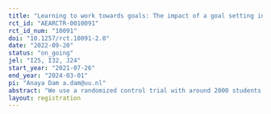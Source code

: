 ```yaml
---
title: "Learning to work towards goals: The impact of a goal setting intervention on improving learning outcomes."
rct_id: "AEARCTR-0010091"
rct_id_num: "10091"
doi: "10.1257/rct.10091-2.0"
date: "2022-09-20"
status: "on_going"
jel: "I25, I32, J24"
start_year: "2021-07-26"
end_year: "2024-03-01"
pi: "Anaya Dam a.dam@uu.nl"
abstract: "We use a randomized control trial with around 2000 students in 110 schools in Kenya. We study whether a soft skill intervention of “goal setting," that teaches students in their penultimate year of primary school how to set academic goals, improves learning outcomes on year-end exams. Students in treatment schools receive the goal setting intervention which consists of 25 lesson of 35 minutes each. We aim to answer the following questions: 1) To what extent does a goal setting intervention have an impact on improving learning outcomes (i.e., test scores on year-end exams)?; 2) To what extent are there gender differences in the impacts of a goal setting intervention on learning outcomes?, and 3) Are there any adverse impacts of the intervention on sub-populations (e.g. gender, low/high-performance) of students?"
layout: registration
---
```



